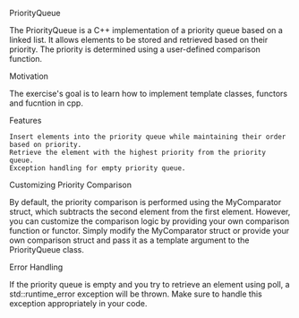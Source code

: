 PriorityQueue

The PriorityQueue is a C++ implementation of a priority queue based on a linked list. It allows elements to be stored and retrieved based on their priority. The priority is determined using a user-defined comparison function.

Motivation

The exercise's goal is to learn how to implement template classes, functors and fucntion in cpp.

Features

    Insert elements into the priority queue while maintaining their order based on priority.
    Retrieve the element with the highest priority from the priority queue.
    Exception handling for empty priority queue.

Customizing Priority Comparison

By default, the priority comparison is performed using the MyComparator struct, which subtracts the second element from the first element. However, you can customize the comparison logic by providing your own comparison function or functor. Simply modify the MyComparator struct or provide your own comparison struct and pass it as a template argument to the PriorityQueue class.

Error Handling

If the priority queue is empty and you try to retrieve an element using poll, a std::runtime_error exception will be thrown. Make sure to handle this exception appropriately in your code.